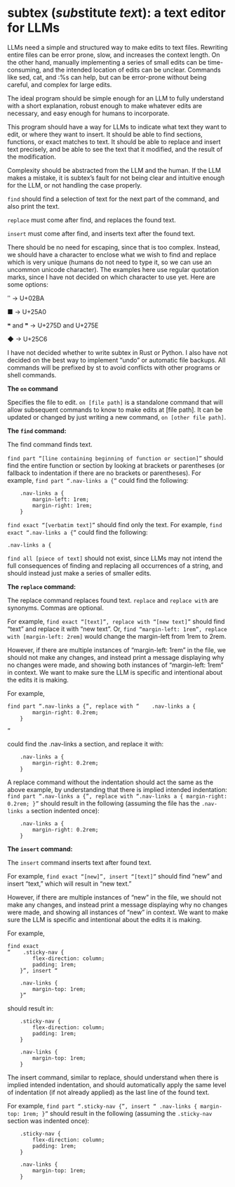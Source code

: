 # subtex (*sub*stitute *tex*t): a text editor for LLMs

LLMs need a simple and structured way to make edits to text files. Rewriting entire files can be error prone, slow, and increases the context length. On the other hand, manually implementing a series of small edits can be time-consuming, and the intended location of edits can be unclear. Commands like sed, cat, and :%s can help, but can be error-prone without being careful, and complex for large edits.

The ideal program should be simple enough for an LLM to fully understand with a short explanation, robust enough to make whatever edits are necessary, and easy enough for humans to incorporate.

This program should have a way for LLMs to indicate what text they want to edit, or where they want to insert. It should be able to find sections, functions, or exact matches to text. It should be able to replace and insert text precisely, and be able to see the text that it modified, and the result of the modification.

Complexity should be abstracted from the LLM and the human. If the LLM makes a mistake, it is subtex’s fault for not being clear and intuitive enough for the LLM, or not handling the case properly.

```find``` should find a selection of text for the next part of the command, and also print the text. 

```replace``` must come after find, and replaces the found text.

```insert``` must come after find, and inserts text after the found text.

There should be no need for escaping, since that is too complex. Instead, we should have a character to enclose what we wish to find and replace which is very unique (humans do not need to type it, so we can use an uncommon unicode character). The examples here use regular quotation marks, since I have not decided on which character to use yet. Here are some options:

ʺ → U+02BA

■ → U+25A0

❝ and ❞ → U+275D and U+275E

◆ → U+25C6


I have not decided whether to write subtex in Rust or Python. I also have not decided on the best way to implement “undo” or automatic file backups. All commands will be prefixed by st to avoid conflicts with other programs or shell commands.

**The ```on``` command**

Specifies the file to edit. ```on [file path]``` is a standalone command that will allow subsequent commands to know to make edits at [file path]. It can be updated or changed by just writing a new command, ```on [other file path]```.


**The ```find``` command:**

The find command finds text.

```find part “[line containing beginning of function or section]”``` should find the entire function or section by looking at brackets or parentheses (or fallback to indentation if there are no brackets or parentheses). For example, ```find part “.nav-links a {”``` could find the following:

```
    .nav-links a {
        margin-left: 1rem;
        margin-right: 1rem;
    }
```

```find exact “[verbatim text]”``` should find only the text. For example, ```find exact “.nav-links a {”``` could find the following:

```
.nav-links a {
```

```find all [piece of text]``` should not exist, since LLMs may not intend the full consequences of finding and replacing all occurrences of a string, and should instead just make a series of smaller edits.



**The ```replace``` command:**

The replace command replaces found text. ```replace``` and ```replace with``` are synonyms. Commas are optional.

For example, ```find exact “[text]”, replace with “[new text]”``` should find “text” and replace it with “new text”. Or, ```find “margin-left: 1rem”, replace with [margin-left: 2rem]``` would change the margin-left from 1rem to 2rem.

However, if there are multiple instances of “margin-left: 1rem” in the file, we should not make any changes, and instead print a message displaying why no changes were made, and showing both instances of “margin-left: 1rem” in context. We want to make sure the LLM is specific and intentional about the edits it is making.

For example,
```
find part “.nav-links a {”, replace with “    .nav-links a {
        margin-right: 0.2rem;
    }

”
```
could find the .nav-links a section, and replace it with:

```
    .nav-links a {
        margin-right: 0.2rem;
    }
```

A replace command without the indentation should act the same as the above example, by understanding that there is implied intended indentation: ```find part “.nav-links a {”, replace with “.nav-links a {
    margin-right: 0.2rem;
}”``` should result in the following (assuming the file has the ```.nav-links a``` section indented once):
```
    .nav-links a {
        margin-right: 0.2rem;
    }
```

**The ```insert``` command:**

The ```insert``` command inserts text after found text.

For example, ```find exact “[new]”, insert “[text]”``` should find “new” and insert “text,” which will result in “new text.”

However, if there are multiple instances of “new” in the file, we should not make any changes, and instead print a message displaying why no changes were made, and showing all instances of “new” in context. We want to make sure the LLM is specific and intentional about the edits it is making.

For example,
```
find exact
“    .sticky-nav {
        flex-direction: column;
        padding: 1rem;
    }”, insert “

    .nav-links {
        margin-top: 1rem;
    }”
```

should result in:

```
    .sticky-nav {
        flex-direction: column;
        padding: 1rem;
    }

    .nav-links {
        margin-top: 1rem;
    }
```

The insert command, similar to replace, should understand when there is implied intended indentation, and should automatically apply the same level of indentation (if not already applied) as the last line of the found text.

For example, 	```find part “.sticky-nav {”, insert “
.nav-links {
    margin-top: 1rem;
}”``` should result in the following (assuming the ```.sticky-nav``` section was indented once):

```
    .sticky-nav {
        flex-direction: column;
        padding: 1rem;
    }

    .nav-links {
        margin-top: 1rem;
    }
```
